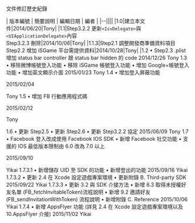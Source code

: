 文件修訂歷史紀錄

| 版本編號 | 簡要說明 | 編輯日期 | 編者 |
|--||||
|1.0|建立本文件|2014/06/20|Tony|
|1.1|Step3.2.2 更新`<IsvDelegate>`與 `<UIApplicationDelegate>`內容 <br>Step3.2.3 刪除|2014/10/06|Tony|
|1.1.3|Step2.1 調整開發商準備資料項目 <br>Step2.2 增加 iSGame 平台需提供資料|2014/10/28|Tony|
|1.2
• Step2.3 .plist 增加 status bar controller 跟 status bar hidden 的 code
2014/12/26
Tony
1.3
• 移除微博帳號登入功能
• 移除 iSGame 帳號登入功能 • 增加 Google+帳號登入功能 • 增加英文顯示介面
2015/01/23
Tony
1.4
• 增加登入屏蔽功能
 
2015/02/04
 
Tony
1.5
• 增加 FB 行動應用程式碼
 
2015/02/12
  
Tony
 
1.6
• 更新 Step2.5
• 更新 Step2.6
• 更新 Step3.2.2
<UIApplicationDelegate>協定
2015/06/09
Tony
1.7
• Facebook 登入改成使用 Facebook IOS SDK • 新增 Facebook 社交功能
• 支援的 IOS 最低版本限制由 6.0 改為 7.0 以上
 
2015/09/10
 
Yikai
1.7.3.1
• 新增儲存 UID 至 SDK 的功能 • 新增登出的功能
2015/09/16
Yikai
1.7.3.2
• 更新 2.4 在 Xcode 設定遊戲專案環境 • 更新附錄 B. Third-party SDK
2015/09/22
Yikai
1.7.3.3
• 更新 3.2 與 SDK 介接方法
• 新增 8.3 取得未授權好友名單
(FB_fetchInvitableToken)流程說明
• 新增 9.2 邀請好友(FB_sendInvitationWithToken)
流程說明
• 新增附錄 C. Reference
2015/10/06
Yikai
1.7.4
• 新增 AppsFlyer 功能
(詳見 2.4 在 Xcode 設定遊戲專案環境以及 10.AppsFlyer 介接)
2015/11/02
Yikai
